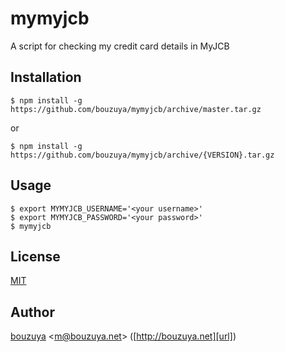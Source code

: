 # mymyjcb

A script for checking my credit card details in MyJCB

## Installation

    $ npm install -g https://github.com/bouzuya/mymyjcb/archive/master.tar.gz

or

    $ npm install -g https://github.com/bouzuya/mymyjcb/archive/{VERSION}.tar.gz

## Usage

    $ export MYMYJCB_USERNAME='<your username>'
    $ export MYMYJCB_PASSWORD='<your password>'
    $ mymyjcb

## License

[MIT](LICENSE)

## Author

[bouzuya][user] &lt;[m@bouzuya.net][email]&gt; ([http://bouzuya.net][url])

[user]: https://github.com/bouzuya
[email]: mailto:m@bouzuya.net
[url]: http://bouzuya.net

